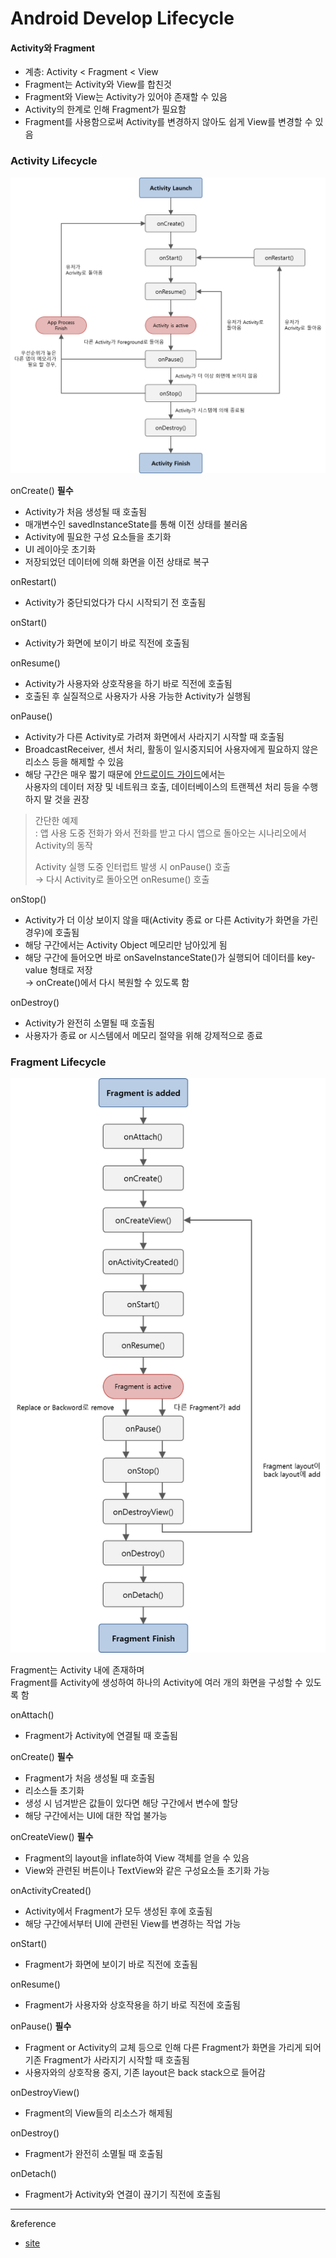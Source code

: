 Android Develop Lifecycle
=========================

#### Activity와 Fragment
- 계층: Activity < Fragment < View
- Fragment는 Activity와 View를 합친것
- Fragment와 View는 Activity가 있어야 존재할 수 있음
- Activity의 한계로 인해 Fragment가 필요함
- Fragment를 사용함으로써 Activity를 변경하지 않아도 쉽게 View를 변경할 수 있음

### Activity Lifecycle
![activity lifecycle](/image/activity-lifecycle.png)

onCreate() <b>필수</b>
- Activity가 처음 생성될 때 호출됨
- 매개변수인 savedInstanceState를 통해 이전 상태를 불러옴
- Activity에 필요한 구성 요소들을 초기화
- UI 레이아웃 초기화
- 저장되었던 데이터에 의해 화면을 이전 상태로 복구

onRestart()
- Activity가 중단되었다가 다시 시작되기 전 호출됨

onStart()
- Activity가 화면에 보이기 바로 직전에 호출됨

onResume()
- Activity가 사용자와 상호작용을 하기 바로 직전에 호출됨
- 호출된 후 실질적으로 사용자가 사용 가능한 Activity가 실행됨

onPause()
- Activity가 다른 Activity로 가려져 화면에서 사라지기 시작할 때 호출됨
- BroadcastReceiver, 센서 처리, 활동이 일시중지되어 사용자에게 필요하지 않은 리소스 등을 해제할 수 있음
- 해당 구간은 매우 짧기 때문에 [안드로이드 가이드](https://developer.android.com/guide?hl=ko)에서는   
  사용자의 데이터 저장 및 네트워크 호출, 데이터베이스의 트랜젝션 처리 등을 수행하지 말 것을 권장
> 간단한 예제   
> : 앱 사용 도중 전화가 와서 전화를 받고 다시 앱으로 돌아오는 시나리오에서 Activity의 동작   
>
> Activity 실행 도중 인터럽트 발생 시 onPause() 호출   
> → 다시 Activity로 돌아오면 onResume() 호출

onStop()
- Activity가 더 이상 보이지 않을 때(Activity 종료 or 다른 Activity가 화면을 가린 경우)에 호출됨
- 해당 구간에서는 Activity Object 메모리만 남아있게 됨
- 해당 구간에 들어오면 바로 onSaveInstanceState()가 실행되어 데이터를 key-value 형태로 저장   
  → onCreate()에서 다시 복원할 수 있도록 함

onDestroy()
- Activity가 완전히 소멸될 때 호출됨
- 사용자가 종료 or 시스템에서 메모리 절약을 위해 강제적으로 종료

### Fragment Lifecycle
![fragment lifecycle](/image/fragment-lifecycle.png)

Fragment는 Activity 내에 존재하며   
Fragment를 Activity에 생성하여 하나의 Activity에 여러 개의 화면을 구성할 수 있도록 함

onAttach()
- Fragment가 Activity에 연결될 때 호출됨

onCreate() <b>필수</b>
- Fragment가 처음 생성될 때 호출됨
- 리소스들 초기화
- 생성 시 넘겨받은 값들이 있다면 해당 구간에서 변수에 할당
- 해당 구간에서는 UI에 대한 작업 불가능

onCreateView() <b>필수</b>
- Fragment의 layout을 inflate하여 View 객체를 얻을 수 있음
- View와 관련된 버튼이나 TextView와 같은 구성요소들 초기화 가능

onActivityCreated()
- Activity에서 Fragment가 모두 생성된 후에 호출됨
- 해당 구간에서부터 UI에 관련된 View를 변경하는 작업 가능

onStart()
- Fragment가 화면에 보이기 바로 직전에 호출됨

onResume()
- Fragment가 사용자와 상호작용을 하기 바로 직전에 호출됨

onPause() <b>필수</b>
- Fragment or Activity의 교체 등으로 인해 다른 Fragment가 화면을 가리게 되어 기존 Fragment가 사라지기 시작할 때 호출됨
- 사용자와의 상호작용 중지, 기존 layout은 back stack으로 들어감

onDestroyView()
- Fragment의 View들의 리소스가 해제됨

onDestroy()
- Fragment가 완전히 소멸될 때 호출됨

onDetach()
- Fragment가 Activity와 연결이 끊기기 직전에 호출됨
---
&reference
- [site](https://re-build.tistory.com/4)
